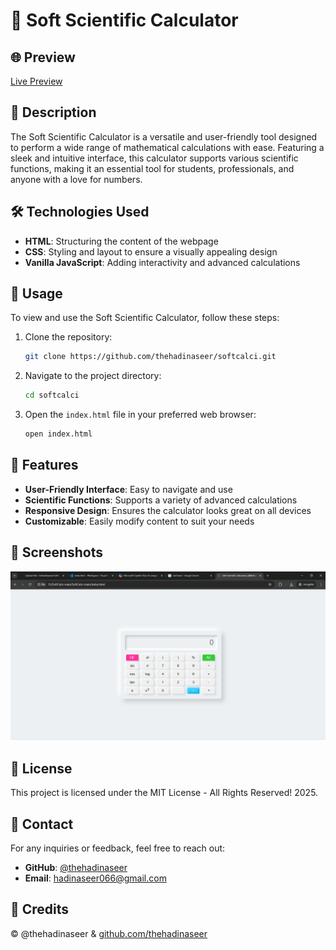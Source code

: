 # 🧮 Soft Scientific Calculator

## 🌐 Preview
[Live Preview](https://thehadinaseer.github.io/softcalci)

## 📜 Description
The Soft Scientific Calculator is a versatile and user-friendly tool designed to perform a wide range of mathematical calculations with ease. Featuring a sleek and intuitive interface, this calculator supports various scientific functions, making it an essential tool for students, professionals, and anyone with a love for numbers.

## 🛠️ Technologies Used
- **HTML**: Structuring the content of the webpage
- **CSS**: Styling and layout to ensure a visually appealing design
- **Vanilla JavaScript**: Adding interactivity and advanced calculations

## 📂 Usage
To view and use the Soft Scientific Calculator, follow these steps:

1. Clone the repository:
    ```bash
    git clone https://github.com/thehadinaseer/softcalci.git
    ```

2. Navigate to the project directory:
    ```bash
    cd softcalci
    ```

3. Open the `index.html` file in your preferred web browser:
    ```bash
    open index.html
    ```

## 🌟 Features
- **User-Friendly Interface**: Easy to navigate and use
- **Scientific Functions**: Supports a variety of advanced calculations
- **Responsive Design**: Ensures the calculator looks great on all devices
- **Customizable**: Easily modify content to suit your needs

## 📸 Screenshots
![Soft Scientific Calculator Screenshot](./SoftCalciSS.png)

## 📄 License
This project is licensed under the MIT License - All Rights Reserved! 2025.

## 📧 Contact
For any inquiries or feedback, feel free to reach out:

- **GitHub**: [@thehadinaseer](https://github.com/thehadinaseer)
- **Email**: [hadinaseer066@gmail.com](mailto:hadinaseer066@gmail.com)

## 💬 Credits
&copy; @thehadinaseer & [github.com/thehadinaseer](https://github.com/thehadinaseer)
